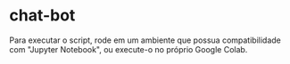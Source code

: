 # chat-bot

Para executar o script, rode em um ambiente que possua compatibilidade com "Jupyter Notebook", ou execute-o no próprio Google Colab.
